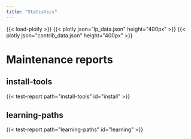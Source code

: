 ```yaml
---
title: "Statistics"
---
```


{{< load-plotly >}}
{{< plotly json="lp_data.json" height="400px" >}}
{{< plotly json="contrib_data.json" height="400px" >}}

# Maintenance reports

## install-tools

{{< test-report path="install-tools" id="install" >}}

## learning-paths

{{< test-report path="learning-paths" id="learning" >}}

